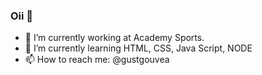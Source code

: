 ### Oii 👋


- 🔭 I’m currently working at Academy Sports.
- 🌱 I’m currently learning HTML, CSS, Java Script, NODE
- 📫 How to reach me: @gustgouvea


